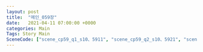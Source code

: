 ```yaml
---
layout: post
title:  "메인_059장"
date:   2021-04-11 07:00:00 +0000
categories: Main
Tags: Story Main
SceneCode: ["scene_cp59_q1_s10、5911", "scene_cp59_q2_s10、5921", "scene_cp59_q3_s10、5931", "scene_cp59_q3_s20、5932", "scene_cp59_q4_s10、5941", "scene_cp59_q4_s20、5942", "scene_cp59_q4_s30、5943"]
---
```

